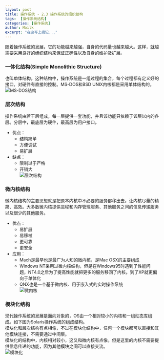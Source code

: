 ```yaml
---
layout: post
title: 操作系统 - 2.3 操作系统的组织结构
tags:  [操作系统结构]
categories: [操作系统]
author: Moilk
excerpt: "在这写上摘记..."
---
```

随着操作系统的发展，它的功能越来越强，自身的代码量也越来越大。这样，就越需要采用良好的组织结构来保证正确性以及自身的维护及扩展。  

### 一体化结构(Simple Monolithic Structure)  
也叫单体结构。这种结构中，操作系统是一组过程的集合，每个过程都有定义好的接口，对硬件有直接的控制。MS-DOS和BSD UNIX内核都是采用单体结构的。  
![MS-DOS结构]({{site.baseurl}}/assets/images/OS/2-3-1.jpg)  

### 层次结构  
操作系统由若干层组成，每一层提供一套功能，并且该功能只依赖于该层以内的各层。分层中，最底层为硬件，最高层为用户接口。  

- 优点：  
	+ 结构简单  
	+ 方便调试  
	+ 易扩展  
- 缺点：  
	+ 限制过于严格  
	+ 开销大  
![层次结构]({{site.baseurl}}/assets/images/OS/2-3-2.jpg)  

### 微内核结构  
微内核结构的主要思想就是把原本内核中不必要的服务都移出去，让内核尽量的精简、高效。大多数微内核提供进程和内存管理服务、其他服务之间的信息传递服务以及很少的其他服务。  

- 优点：  
	+ 易扩展  
	+ 易移植  
	+ 更可靠  
	+ 更安全  
- 应用：  
	+ Mach是最早也是最广为人知的微内核，是Mac OSX的主要组成  
	+ Windows NT采用过微内核结构，但是在Windows95时遇到了性能问题，NT4.0之后为了提高性能就把更多的服务移回了内核，到了XP就更偏向于单体化  
	+ QNX也是一个基于微内核、用于嵌入式的实时操作系统  
![微内核]({{site.baseurl}}/assets/images/OS/2-3-3.jpg)  

### 模块化结构  
现代操作系统的发展是面向对象的，OS由一个相对较小的内核和一组动态库组成。如下图为Solaris操作系统的组成结构。  
模块化和层次结构有点相像，不过在模块化结构中，任何一个模块都可以直接和其他模块连接，不需要通过中间层。  
模块化的结构中，内核相对较小，这又和微内核有点像。但是这里的内核不需要提供信息传递的功能，因为其他模块之间可以直接交流。  
![模块化]({{site.baseurl}}/assets/images/OS/2-3-4.jpg)  